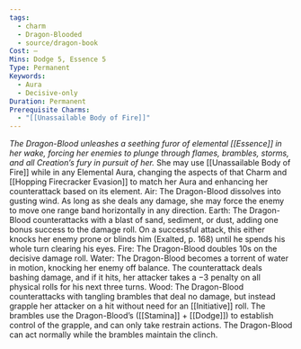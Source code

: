 ```yaml
---
tags:
  - charm
  - Dragon-Blooded
  - source/dragon-book
Cost: —
Mins: Dodge 5, Essence 5
Type: Permanent
Keywords:
  - Aura
  - Decisive-only
Duration: Permanent
Prerequisite Charms:
  - "[[Unassailable Body of Fire]]"
---
```

*The Dragon-Blood unleashes a seething furor of elemental [[Essence]] in her wake, forcing her enemies to plunge through flames, brambles, storms, and all Creation’s fury in pursuit of her.*
She may use [[Unassailable Body of Fire]] while in any Elemental Aura, changing the aspects of that Charm and [[Hopping Firecracker Evasion]] to match her Aura and enhancing her counterattack based on its element. Air: The Dragon-Blood dissolves into gusting wind. As long as she deals any damage, she may force the enemy to move one range band horizontally in any direction. Earth: The Dragon-Blood counterattacks with a blast of sand, sediment, or dust, adding one bonus success to the damage roll. On a successful attack, this either knocks her enemy prone or blinds him (Exalted, p. 168) until he spends his whole turn clearing his eyes. Fire: The Dragon-Blood doubles 10s on the decisive damage roll. Water: The Dragon-Blood becomes a torrent of water in motion, knocking her enemy off balance. The counterattack deals bashing damage, and if it hits, her attacker takes a −3 penalty on all physical rolls for his next three turns. Wood: The Dragon-Blood counterattacks with tangling brambles that deal no damage, but instead grapple her attacker on a hit without need for an [[Initiative]] roll. The brambles use the Dragon-Blood’s ([[Stamina]] + [[Dodge]]) to establish control of the grapple, and can only take restrain actions. The Dragon-Blood can act normally while the brambles maintain the clinch. 